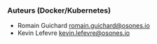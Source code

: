 ### Auteurs (Docker/Kubernetes)

- Romain Guichard <romain.guichard@osones.io>
- Kevin Lefevre <kevin.lefevre@osones.io>
